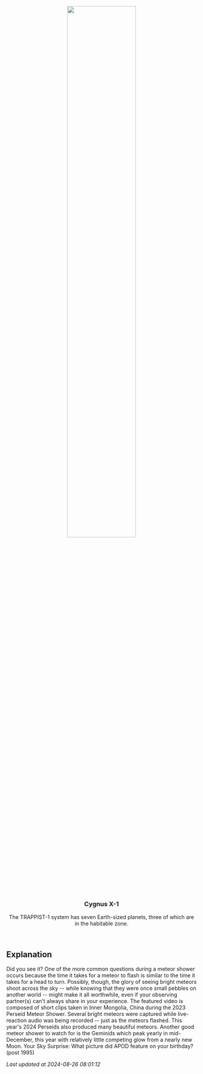 <p align='center'>
    <a href='https://www.youtube.com/embed/CwrvN0Q9_Sg?rel=0'><img src='https://images.unsplash.com/photo-1610296669228-602fa827fc1f' width='60%' /></a>
    <h3 align="center">Cygnus X-1</h3>
    <p align="center">The TRAPPIST-1 system has seven Earth-sized planets, three of which are in the habitable zone.</p>
</p>
<br/>

Explanation
--
Did you see it?  One of the more common questions during a meteor shower occurs because the time it takes for a meteor to flash is similar to the time it takes for a head to turn.  Possibly, though, the glory of seeing bright meteors shoot across the sky -- while knowing that they were once small pebbles on another world -- might make it all worthwhile, even if your observing partner(s) can't always share in your experience. The featured video is composed of short clips taken in Inner Mongolia, China during the 2023 Perseid Meteor Shower. Several bright meteors were captured while live-reaction audio was being recorded -- just as the meteors flashed.  This year's 2024 Perseids also produced many beautiful meteors. Another good meteor shower to watch for is the Geminids which peak yearly in mid-December, this year with relatively little competing glow from a nearly new Moon.   Your Sky Surprise: What picture did APOD feature on your birthday? (post 1995)


*Last updated at 2024-08-26 08:01:12*
